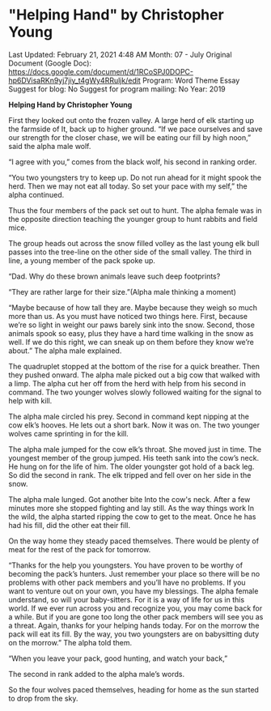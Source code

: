 # "Helping Hand" by Christopher Young

Last Updated: February 21, 2021 4:48 AM
Month: 07 - July
Original Document (Google Doc): https://docs.google.com/document/d/1RCoSPJ0DOPC-hp6DVisaRKn9yj7jiy_t4gWy4RRuljk/edit
Program: Word Theme Essay
Suggest for blog: No
Suggest for program mailing: No
Year: 2019

**Helping Hand by Christopher Young**

First they looked out onto the frozen valley. A large herd of elk starting up the farmside of It, back up to higher ground. “If we pace ourselves and save our strength for the closer chase, we will be eating our fill by high noon,” said the alpha male wolf.

“I agree with you,” comes from the black wolf, his second in ranking order.

“You two youngsters try to keep up. Do not run ahead for it might spook the herd. Then we may not eat all today. So set your pace with my self,” the alpha continued.

Thus the four members of the pack set out to hunt. The alpha female was in the opposite direction teaching the younger group to hunt rabbits and field mice.

The group heads out across the snow filled volley as the last young elk bull passes into the tree-line on the other side of the small valley. The third in line, a young member of the pack spoke up.

“Dad. Why do these brown animals leave such deep footprints?

“They are rather large for their size.”(Alpha male thinking a moment)

“Maybe because of how tall they are. Maybe because they weigh so much more than us. As you must have noticed two things here. First, because we’re so light in weight our paws barely sink into the snow. Second, those animals spook so easy, plus they have a hard time walking in the snow as well. If we do this right, we can sneak up on them before they know we’re about.” The alpha male explained.

The quadruplet stopped at the bottom of the rise for a quick breather. Then they pushed onward. The alpha male picked out a big cow that walked with a limp. The alpha cut her off from the herd with help from his second in command. The two younger wolves slowly followed waiting for the signal to help with kill.

The alpha male circled his prey. Second in command kept nipping at the cow elk’s hooves. He lets out a short bark. Now it was on. The two younger wolves came sprinting in for the kill.

The alpha male jumped for the cow elk’s throat. She moved just in time. The youngest member of the group jumped. His teeth sank into the cow’s neck. He hung on for the life of him. The older youngster got hold of a back leg. So did the second in rank. The elk tripped and fell over on her side in the snow.

The alpha male lunged. Got another bite Into the cow's neck. After a few minutes more she stopped fighting and lay still. As the way things work In the wild, the alpha started ripping the cow to get to the meat. Once he has had his fill, did the other eat their fill.

On the way home they steady paced themselves. There would be plenty of meat for the rest of the pack for tomorrow.

“Thanks for the help you youngsters. You have proven to be worthy of becoming the pack’s hunters. Just remember your place so there will be no problems with other pack members and you’ll have no problems. If you want to venture out on your own, you have my blessings. The alpha female understand, so will your baby-sitters. For it is a way of life for us in this world. If we ever run across you and recognize you, you may come back for a while. But if you are gone too long the other pack members will see you as a threat. Again, thanks for your helping hands today. For on the morrow the pack will eat its fill. By the way, you two youngsters are on babysitting duty on the morrow.” The alpha told them.

“When you leave your pack, good hunting, and watch your back,”

The second in rank added to the alpha male’s words.

So the four wolves paced themselves, heading for home as the sun started to drop from the sky.